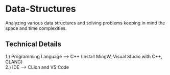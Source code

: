 # Data-Structures

Analyzing various data structures and solving problems keeping in mind the space and time complexities.

## Technical Details

1.) Programming Language --> C++ (Install MingW, Visual Studio with C++, CLANG) <br>
2.) IDE --> CLion and VS Code
